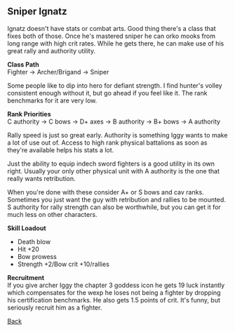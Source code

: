 ## Sniper Ignatz

Ignatz doesn't have stats or combat arts. Good thing there's a class that fixes both of those. Once he's mastered sniper he can orko mooks from long range with high 
crit rates. While he gets there, he can make use of his great rally and authority utility.

__Class Path__ <br>
Fighter -> Archer/Brigand -> Sniper

Some people like to dip into hero for defiant strength. I find hunter's volley consistent enough without it, but go ahead if you feel like it. The rank benchmarks for 
it are very low.

__Rank Priorities__ <br>
C authority -> C bows -> D+ axes -> B authority -> B+ bows -> A authority

Rally speed is just so great early. Authority is something Iggy wants to make a lot of use out of. Access to high rank physical battalions as soon as they're available 
helps his stats a lot. 

Just the ability to equip indech sword fighters is a good utility in its own right. Usually your only other physical unit with A authority is the one that really wants
retribution. 

When you're done with these consider A+ or S bows and cav ranks. Sometimes you just want the guy with retribution and rallies to be mounted. S authority for rally 
strength can also be worthwhile, but you can get it for much less on other characters.

__Skill Loadout__
- Death blow
- Hit +20
- Bow prowess
- Strength +2/Bow crit +10/rallies


__Recruitment__<br>
If you give archer Iggy the chapter 3 goddess icon he gets 19 luck instantly which compensates for the wexp he loses not being a fighter by dropping his certification 
benchmarks. He also gets 1.5 points of crit. It's funny, but seriously recruit him as a fighter.

[Back](https://rocdoc2.github.io/fe3h-discord-builds/Ignatz.html)

